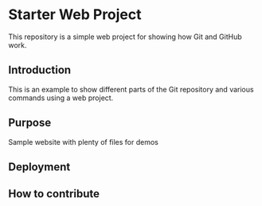 # Starter Web Project

This repository is a simple web project for showing how Git and GitHub work.

## Introduction

This is an example to show different parts of the Git repository and various commands using a web project.

## Purpose

Sample website with plenty of files for demos

## Deployment



## How to contribute